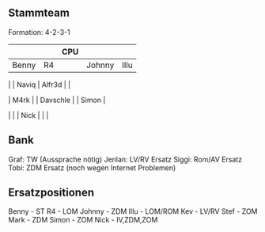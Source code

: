 Stammteam
---
Formation: 4-2-3-1


|   |    | CPU |    |     |
|:-:|:-:|:-:|:-:|:-:|
| Benny |  R4  | | Johnny | Illu |

|     | Naviq | Alfr3d |   |

| M4rk | | Davschle | | Simon |

|   |   |  Nick |  |  |



Bank
---
Graf: TW (Aussprache nötig)
Jenlan: LV/RV Ersatz
Siggi: Rom/AV Ersatz
Tobi: ZDM Ersatz (noch wegen Internet Problemen)


Ersatzpositionen
---
Benny   - ST
R4      - LOM
Johnny  - ZDM
Illu    - LOM/ROM
Kev     - LV/RV
Stef    - ZOM
Mark    - ZDM
Simon   - ZOM
Nick    - IV,ZDM,ZOM
